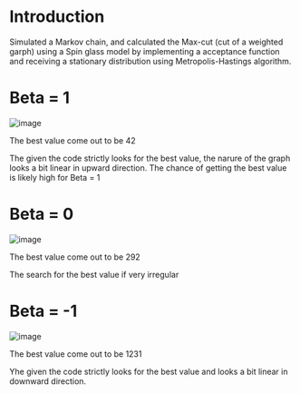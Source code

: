 # Introduction

Simulated a Markov chain, and calculated the Max-cut (cut of a weighted garph) using a Spin glass model by implementing a acceptance function and receiving a stationary distribution using Metropolis-Hastings algorithm.

# Beta = 1
![image](https://github.com/Sushi0998/CodeInR/assets/99321988/7943d500-71c8-4aef-8a40-48739232b002)

The best value come out to be 42

The given the code strictly looks for the best value, the narure of the graph looks a bit linear in upward direction. The chance of getting the best value is likely high for Beta = 1  

# Beta = 0

![image](https://github.com/Sushi0998/CodeInR/assets/99321988/defc3c12-780d-4766-a853-d75d7bc7ffdd)

The best value come out to be 292

The search for the best value if very irregular 
# Beta = -1 

![image](https://github.com/Sushi0998/CodeInR/assets/99321988/42aad454-0b7a-4f21-8f20-3ede20b54e25)

The best value come out to be 1231

Yhe given the code strictly looks for the best value and looks a bit linear in downward direction. 
